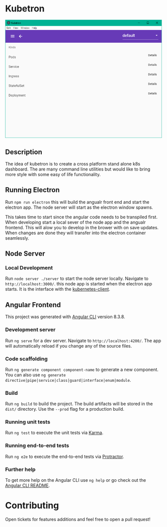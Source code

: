 # Kubetron

<img src="assets/kubetron.PNG">

## Description
The idea of kubetron is to create a cross platform stand alone k8s dashboard. The are many command line utilities but would like to bring more style with some easy of life functionality.

## Running Electron

Run `npm run electron` this will build the angualr front end and start the electron app. The node server will start as the electron window spawns. 

This takes time to start since the angular code needs to be transpiled first. When developing start a local sever of the node app and the angualr frontend. This will alow you to develop in the brower with on save updates. When changes are done they will transfer into the electron container seamlessly.

## Node Server

### Local Development
Run `node server ./server` to start the node server locally. Navigate to `http://localhost:3000/`. this node app is started when the electron app starts. It is the interface with the [kubernetes-client](https://github.com/kubernetes-client/javascript).

## Angular Frontend
This project was generated with [Angular CLI](https://github.com/angular/angular-cli) version 8.3.8.

### Development server

Run `ng serve` for a dev server. Navigate to `http://localhost:4200/`. The app will automatically reload if you change any of the source files.

### Code scaffolding

Run `ng generate component component-name` to generate a new component. You can also use `ng generate directive|pipe|service|class|guard|interface|enum|module`.

### Build

Run `ng build` to build the project. The build artifacts will be stored in the `dist/` directory. Use the `--prod` flag for a production build.

### Running unit tests

Run `ng test` to execute the unit tests via [Karma](https://karma-runner.github.io).

### Running end-to-end tests

Run `ng e2e` to execute the end-to-end tests via [Protractor](http://www.protractortest.org/).

### Further help

To get more help on the Angular CLI use `ng help` or go check out the [Angular CLI README](https://github.com/angular/angular-cli/blob/master/README.md).


# Contributing 
Open tickets for features additions and feel free to open a pull request!
